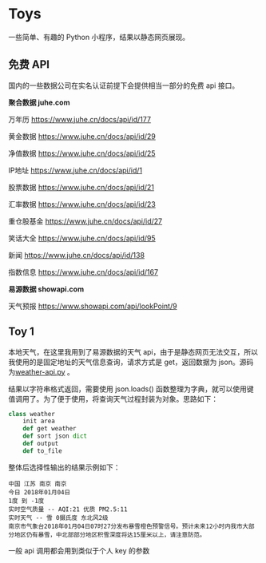 # Toys

一些简单、有趣的 Python 小程序，结果以静态网页展现。

## 免费 API

国内的一些数据公司在实名认证前提下会提供相当一部分的免费 api 接口。

**聚合数据 juhe.com**

万年历 https://www.juhe.cn/docs/api/id/177

黄金数据 https://www.juhe.cn/docs/api/id/29

净值数据 https://www.juhe.cn/docs/api/id/25

IP地址 https://www.juhe.cn/docs/api/id/1

股票数据 https://www.juhe.cn/docs/api/id/21

汇率数据 https://www.juhe.cn/docs/api/id/23

重仓股基金 https://www.juhe.cn/docs/api/id/27

笑话大全 https://www.juhe.cn/docs/api/id/95

新闻 https://www.juhe.cn/docs/api/id/138

指数信息 https://www.juhe.cn/docs/api/id/167

**易源数据 showapi.com**

天气预报 https://www.showapi.com/api/lookPoint/9

## Toy 1

本地天气，在这里我用到了易源数据的天气 api，由于是静态网页无法交互，所以我使用的是固定地址的天气信息查询，请求方式是 get，返回数据为 json。源码为[weather-api.py](weather-api.py) 。

结果以字符串格式返回，需要使用 json.loads() 函数整理为字典，就可以使用键值调用了。为了便于使用，将查询天气过程封装为对象。思路如下：

~~~python
class weather
	init area
  	def get weather
    def sort json dict
    def output
    def to_file
~~~

整体后选择性输出的结果示例如下：

~~~
中国 江苏 南京 南京
今日 2018年01月04日
1度 到 -1度
实时空气质量 -- AQI:21 优质 PM2.5:11
实时天气 -- 雪 0摄氏度 东北风2级
南京市气象台2018年01月04日07时27分发布暴雪橙色预警信号。预计未来12小时内我市大部分地区仍有暴雪，中北部部分地区积雪深度将达15厘米以上，请注意防范。
~~~

一般 api 调用都会用到类似于个人 key 的参数



